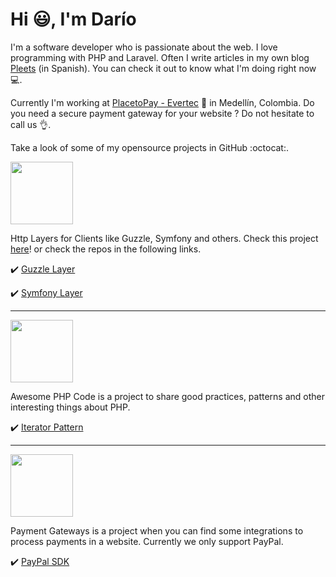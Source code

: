 # Hi :smiley:, I'm Darío

I'm a software developer who is passionate about the web. I love programming with PHP and Laravel.
Often I write articles in my own blog [Pleets](https://blog.pleets.org) (in Spanish). You can check it out to know what I'm doing right now :computer:.

Currently I'm working at [PlacetoPay - Evertec](https://www.placetopay.com/) :office: in Medellín, Colombia.
Do you need a secure payment gateway for your website ? Do not hesitate to call us :ok_hand:.

Take a look of some of my opensource projects in GitHub :octocat:.

<img src="https://blog.pleets.org/img/articles/easy-http-logo.png" width="100">

Http Layers for Clients like Guzzle, Symfony and others. Check this project [here](https://github.com/easy-http)! or check the repos in the following links.

:heavy_check_mark: [Guzzle Layer](https://github.com/easy-http/guzzle-layer)

:heavy_check_mark: [Symfony Layer](https://github.com/easy-http/symfony-layer)

<hr />

<img src="https://blog.pleets.org/img/articles/awesome-php-code-icon.jpg" width="100">

Awesome PHP Code is a project to share good practices, patterns and other interesting things about PHP.

:heavy_check_mark: [Iterator Pattern](https://github.com/awesome-php-code/iterator-pattern)

<hr />

<img src="https://blog.pleets.org/img/articles/payment-gateways-logo.png" width="100">

Payment Gateways is a project when you can find some integrations to process payments in a website. Currently we only support PayPal.

:heavy_check_mark: [PayPal SDK](https://github.com/payment-gateways/paypal-sdk)
